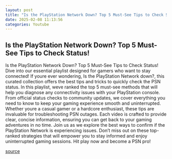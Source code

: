 ```yaml
---
layout: post
title: "Is the PlayStation Network Down? Top 5 Must-See Tips to Check Status!"
date: 2025-02-08 11:13:56
categories: Youtube
---
```


## Is the PlayStation Network Down? Top 5 Must-See Tips to Check Status!

Is the PlayStation Network Down? Top 5 Must-See Tips to Check Status!
Dive into our essential playlist designed for gamers who want to stay connected! If youre ever wondering, Is the PlayStation Network down?, this curated collection offers the best tips and tricks to quickly check the PSN status. 
In this playlist, weve ranked the top 5 must-see methods that will help you diagnose any connectivity issues with your PlayStation console. From official status checks to community updates, we cover everything you need to know to keep your gaming experience smooth and uninterrupted. 
Whether youre a casual gamer or a hardcore enthusiast, these tips are invaluable for troubleshooting PSN outages. Each video is crafted to provide clear, concise information, ensuring you can get back to your gaming adventures in no time. 
Join us as we explore the best ways to confirm if the PlayStation Network is experiencing issues. Don’t miss out on these top-ranked strategies that will empower you to stay informed and enjoy uninterrupted gaming sessions. Hit play now and become a PSN pro!

[source](https://www.youtube.com/playlist?list=PLxXeNXdZLLrowfP83Hlzyon-ZlzJb3Lza)